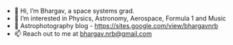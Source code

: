 - 👋 Hi, I’m Bhargav, a space systems grad.
- 👀 I’m interested in Physics, Astronomy, Aerospace, Formula 1 and Music
- 🌱 Astrophotography blog - https://sites.google.com/view/bhargavnrb
- 📫 Reach out to me at bhargav.nrb@gmail.com
